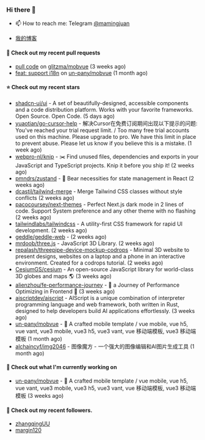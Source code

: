### Hi there 👋

- 📫 How to reach me: Telegram [@mamingjuan](https://t.me/mamingjuan)

- [我的博客](https://mamingjuan.cn)

#### 🔨 Check out my recent pull requests

- [pull code](https://github.com/glitzma/mobvue/pull/1) on [glitzma/mobvue](https://github.com/glitzma/mobvue) (3 weeks ago)
- [feat: support i18n](https://github.com/un-pany/mobvue/pull/5) on [un-pany/mobvue](https://github.com/un-pany/mobvue) (1 month ago)

#### ⭐ Check out my recent stars

- [shadcn-ui/ui](https://github.com/shadcn-ui/ui) - A set of beautifully-designed, accessible components and a code distribution platform. Works with your favorite frameworks. Open Source. Open Code. (5 days ago)
- [yuaotian/go-cursor-help](https://github.com/yuaotian/go-cursor-help) - 解决Cursor在免费订阅期间出现以下提示的问题:  You&#39;ve reached your trial request limit.  /  Too many free trial accounts used on this machine. Please upgrade to pro. We have this limit in place to prevent abuse. Please let us know if you believe this is a mistake. (1 week ago)
- [webpro-nl/knip](https://github.com/webpro-nl/knip) - ✂️  Find unused files, dependencies and exports in your JavaScript and TypeScript projects. Knip it before you ship it! (2 weeks ago)
- [pmndrs/zustand](https://github.com/pmndrs/zustand) - 🐻 Bear necessities for state management in React (2 weeks ago)
- [dcastil/tailwind-merge](https://github.com/dcastil/tailwind-merge) - Merge Tailwind CSS classes without style conflicts (2 weeks ago)
- [pacocoursey/next-themes](https://github.com/pacocoursey/next-themes) - Perfect Next.js dark mode in 2 lines of code. Support System preference and any other theme with no flashing (2 weeks ago)
- [tailwindlabs/tailwindcss](https://github.com/tailwindlabs/tailwindcss) - A utility-first CSS framework for rapid UI development. (2 weeks ago)
- [geddle/geddle-web](https://github.com/geddle/geddle-web) -  (2 weeks ago)
- [mrdoob/three.js](https://github.com/mrdoob/three.js) - JavaScript 3D Library. (2 weeks ago)
- [repalash/threepipe-device-mockup-codrops](https://github.com/repalash/threepipe-device-mockup-codrops) - Minimal 3D website to present designs, websites on a laptop and a phone in an interactive environment. Created for a codrops tutorial. (2 weeks ago)
- [CesiumGS/cesium](https://github.com/CesiumGS/cesium) - An open-source JavaScript library for world-class 3D globes and maps :earth_americas: (3 weeks ago)
- [alienzhou/fe-performance-journey](https://github.com/alienzhou/fe-performance-journey) - 🚵 a Journey of Performance Optimizing in Frontend 🚀 (3 weeks ago)
- [aiscriptdev/aiscript](https://github.com/aiscriptdev/aiscript) - AIScript is a unique combination of interpreter programming language and web framework, both written in Rust, designed to help developers build AI applications effortlessly.  (3 weeks ago)
- [un-pany/mobvue](https://github.com/un-pany/mobvue) - 📱 A crafted mobile template / vue mobile, vue h5, vue vant, vue3 mobile, vue3 h5, vue3 vant, vue 移动端模板, vue3 移动端模板 (1 month ago)
- [alchaincyf/img2046](https://github.com/alchaincyf/img2046) - 图像魔方 - 一个强大的图像编辑和AI图片生成工具 (1 month ago)

#### 👷 Check out what I'm currently working on

- [un-pany/mobvue](https://github.com/un-pany/mobvue) - 📱 A crafted mobile template / vue mobile, vue h5, vue vant, vue3 mobile, vue3 h5, vue3 vant, vue 移动端模板, vue3 移动端模板 (3 weeks ago)

#### 👯 Check out my recent followers.

- [zhangqingUU](https://github.com/zhangqingUU)
- [margin120](https://github.com/margin120)

